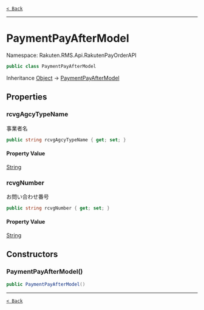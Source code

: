 [`< Back`](./)

---

# PaymentPayAfterModel

Namespace: Rakuten.RMS.Api.RakutenPayOrderAPI

```csharp
public class PaymentPayAfterModel
```

Inheritance [Object](https://docs.microsoft.com/en-us/dotnet/api/system.object) → [PaymentPayAfterModel](./rakuten.rms.api.rakutenpayorderapi.paymentpayaftermodel)

## Properties

### **rcvgAgcyTypeName**

事業者名

```csharp
public string rcvgAgcyTypeName { get; set; }
```

#### Property Value

[String](https://docs.microsoft.com/en-us/dotnet/api/system.string)<br>

### **rcvgNumber**

お問い合わせ番号

```csharp
public string rcvgNumber { get; set; }
```

#### Property Value

[String](https://docs.microsoft.com/en-us/dotnet/api/system.string)<br>

## Constructors

### **PaymentPayAfterModel()**

```csharp
public PaymentPayAfterModel()
```

---

[`< Back`](./)
